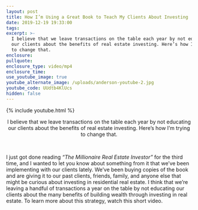 ```yaml
---
layout: post
title: How I’m Using a Great Book to Teach My Clients About Investing
date: 2019-12-19 19:33:00
tags:
excerpt: >-
  I believe that we leave transactions on the table each year by not educating
  our clients about the benefits of real estate investing. Here’s how I’m trying
  to change that.
enclosure:
pullquote:
enclosure_type: video/mp4
enclosure_time:
use_youtube_image: true
youtube_alternate_image: /uploads/anderson-youtube-2.jpg
youtube_code: UUdtb4KlUcs
hidden: false
---
```


{% include youtube.html %}

<center>I believe that we leave transactions on the table each year by not educating our clients about the benefits of real estate investing. Here&rsquo;s how I&rsquo;m trying to change that.</center>

&nbsp;

I just got done reading *“The Millionaire Real Estate Investor”* for the third time, and I wanted to let you know about something from it that we’ve been implementing with our clients lately. We’ve been buying copies of the book and are giving it to our past clients, friends, family, and anyone else that might be curious about investing in residential real estate. I think that we’re leaving a handful of transactions a year on the table by not educating our clients about the many benefits of building wealth through investing in real estate. To learn more about this strategy, watch this short video.
